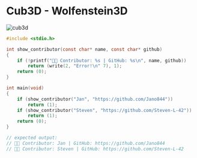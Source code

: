 # Cub3D - Wolfenstein3D

![cub3d](https://github.com/ayogun/42-project-badges/blob/main/badges/cub3dm.png?raw=true)

```c
#include <stdio.h>

int	show_contributor(const char* name, const char* github)
{
	if (!printf("👨‍💻 Contributor: %s | GitHub: %s\n", name, github))
		return (write(2, "Error!\n" 7), 1);
	return (0);
}

int	main(void)
{
	if (show_contributor("Jan", "https://github.com/Jano844"))
		return (1);
	if (show_contributor("Steven", "https://github.com/Steven-L-42"))
		return (1);
	return (0);
}

// expected output:
// 👨‍💻 Contributor: Jan | GitHub: https://github.com/Jano844
// 👨‍💻 Contributor: Steven | GitHub: https://github.com/Steven-L-42
```
